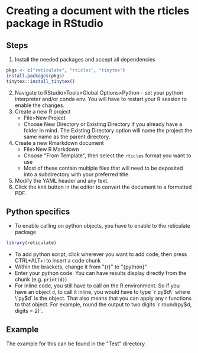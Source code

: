 # Creating a document with the rticles package in RStudio

## Steps
1. Install the needed packages and accept all dependencies

```r
pkgs <- c("reticulate", "rticles", "tinytex")
install.packages(pkgs)
tinytex::install_tinytex()
```

2. Navigate to RStudio>Tools>Global Options>Python - set your python interpreter and/or conda env. You will have to restart your R session to enable the changes.
3. Create a new R project
	- File>New Project
	- Choose New Directory or Existing Directory if you already have a folder in mind. The Existing Directory option will name the project the same name as the parent directory.
4. Create a new Rmarkdown document
	- File>New R Markdown
	- Choose "From Template", then select the `rticles` format you want to use
	- Most of these contain multiple files that will need to be deposited into a subdirectory with your preferred title.
5. Modify the YAML header and any text.
6. Click the knit button in the editor to convert the document to a formatted PDF.

## Python specifics
 - To enable calling on python objects, you have to enable to the reticulate package

```r
library(reticulate)
```
 
 - To add python script, click wherever you want to add code, then press CTRL+ALT+i to insert a code chunk
 - Within the brackets, change it from "{r}" to "{python}"
 - Enter your python code. You can have results display directly from the chunk (e.g. `print(d)`)
 - For inline code, you still have to call on the R environment. So if you have an object `d`, to call it inline, you would have to type \`r py$d\` where \`py$d\` is the object. That also means that you can apply any r functions to that object. For example, round the output to two digits \`r round(py$d, digits = 2)\`.
 
## Example
The example for this can be found in the "Test" directory.


